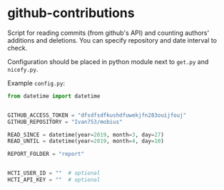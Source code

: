 # github-contributions

Script for reading commits (from github's API) and counting authors'
additions and deletions. You can specify repository and date interval to
check.

Configuration should be placed in python module next to `get.py` and
`nicefy.py`.

Example `config.py`:

```py
from datetime import datetime


GITHUB_ACCESS_TOKEN = "dfsdfsdfkushdfuwekjfn283ouijfouj"
GITHUB_REPOSITORY = "Ivan753/mobius"

READ_SINCE = datetime(year=2019, month=3, day=27)
READ_UNTIL = datetime(year=2019, month=4, day=10)

REPORT_FOLDER = "report"


HCTI_USER_ID = ""  # optional
HCTI_API_KEY = ""  # optional

```
